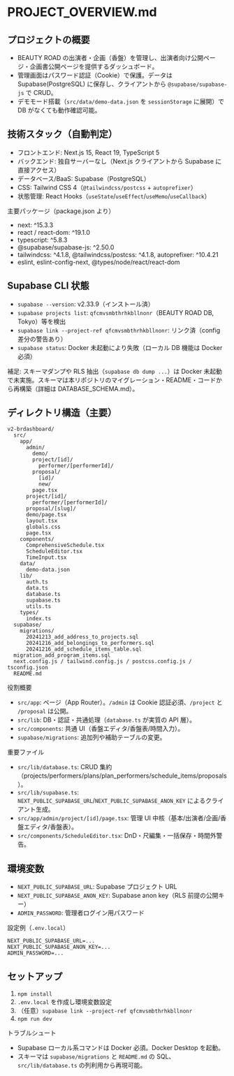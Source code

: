 # PROJECT_OVERVIEW.md

## プロジェクトの概要
- BEAUTY ROAD の出演者・企画（香盤）を管理し、出演者向け公開ページ・企画書公開ページを提供するダッシュボード。
- 管理画面はパスワード認証（Cookie）で保護。データは Supabase(PostgreSQL) に保存し、クライアントから `@supabase/supabase-js` で CRUD。
- デモモード搭載（`src/data/demo-data.json` を `sessionStorage` に展開）で DB がなくても動作確認可能。

## 技術スタック（自動判定）
- フロントエンド: Next.js 15, React 19, TypeScript 5
- バックエンド: 独自サーバーなし（Next.js クライアントから Supabase に直接アクセス）
- データベース/BaaS: Supabase（PostgreSQL）
- CSS: Tailwind CSS 4（`@tailwindcss/postcss` + `autoprefixer`）
- 状態管理: React Hooks（`useState`/`useEffect`/`useMemo`/`useCallback`）

主要パッケージ（package.json より）
- next: ^15.3.3
- react / react-dom: ^19.1.0
- typescript: ^5.8.3
- @supabase/supabase-js: ^2.50.0
- tailwindcss: ^4.1.8, @tailwindcss/postcss: ^4.1.8, autoprefixer: ^10.4.21
- eslint, eslint-config-next, @types/node/react/react-dom

## Supabase CLI 状態
- `supabase --version`: v2.33.9（インストール済）
- `supabase projects list`: `qfcmvsmbthrhkbllnonr`（BEAUTY ROAD DB, Tokyo）等を検出
- `supabase link --project-ref qfcmvsmbthrhkbllnonr`: リンク済（config 差分の警告あり）
- `supabase status`: Docker 未起動により失敗（ローカル DB 機能は Docker 必須）

補足: スキーマダンプや RLS 抽出（`supabase db dump ...`）は Docker 未起動で未実施。スキーマは本リポジトリのマイグレーション・README・コードから再構築（詳細は DATABASE_SCHEMA.md）。

## ディレクトリ構造（主要）
```
v2-brdashboard/
  src/
    app/
      admin/
        demo/
        project/[id]/
          performer/[performerId]/
        proposal/
          [id]/
          new/
        page.tsx
      project/[id]/
        performer/[performerId]/
      proposal/[slug]/
      demo/page.tsx
      layout.tsx
      globals.css
      page.tsx
    components/
      ComprehensiveSchedule.tsx
      ScheduleEditor.tsx
      TimeInput.tsx
    data/
      demo-data.json
    lib/
      auth.ts
      data.ts
      database.ts
      supabase.ts
      utils.ts
    types/
      index.ts
  supabase/
    migrations/
      20241213_add_address_to_projects.sql
      20241216_add_belongings_to_performers.sql
      20241216_add_schedule_items_table.sql
  migration_add_program_items.sql
  next.config.js / tailwind.config.js / postcss.config.js / tsconfig.json
  README.md
```

役割概要
- `src/app`: ページ（App Router）。`/admin` は Cookie 認証必須、`/project` と `/proposal` は公開。
- `src/lib`: DB・認証・共通処理（`database.ts` が実質の API 層）。
- `src/components`: 共通 UI（香盤エディタ/香盤表/時間入力）。
- `supabase/migrations`: 追加列や補助テーブルの変更。

重要ファイル
- `src/lib/database.ts`: CRUD 集約（projects/performers/plans/plan_performers/schedule_items/proposals）。
- `src/lib/supabase.ts`: `NEXT_PUBLIC_SUPABASE_URL`/`NEXT_PUBLIC_SUPABASE_ANON_KEY` によるクライアント生成。
- `src/app/admin/project/[id]/page.tsx`: 管理 UI 中核（基本/出演者/企画/香盤エディタ/香盤表）。
- `src/components/ScheduleEditor.tsx`: DnD・尺編集・一括保存・時間外警告。

## 環境変数
- `NEXT_PUBLIC_SUPABASE_URL`: Supabase プロジェクト URL
- `NEXT_PUBLIC_SUPABASE_ANON_KEY`: Supabase anon key（RLS 前提の公開キー）
- `ADMIN_PASSWORD`: 管理者ログイン用パスワード

設定例（`.env.local`）
```env
NEXT_PUBLIC_SUPABASE_URL=...
NEXT_PUBLIC_SUPABASE_ANON_KEY=...
ADMIN_PASSWORD=...
```

## セットアップ
1) `npm install`
2) `.env.local` を作成し環境変数設定
3) （任意）`supabase link --project-ref qfcmvsmbthrhkbllnonr`
4) `npm run dev`

トラブルシュート
- Supabase ローカル系コマンドは Docker 必須。Docker Desktop を起動。
- スキーマは `supabase/migrations` と `README.md` の SQL、`src/lib/database.ts` の列利用から再現可能。